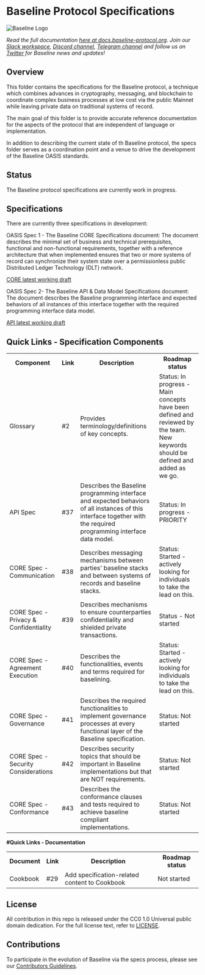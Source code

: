 # Baseline Protocol Specifications

![Baseline Logo](https://raw.githubusercontent.com/ethereum-oasis/baseline/master/docs/assets/baseline-logo/Web/examples/PNGs/horizontal/baselineHorizontal-Logo-FullColor.png)

*Read the full documentation [here at docs.baseline-protocol.org](https://docs.baseline-protocol.org/).*
*Join our [Slack workspace](https://communityinviter.com/apps/ethereum-baseline/join-us), [Discord channel](https://discord.com/invite/NE8AYD7), [Telegram channel](https://t.me/baselineprotocol) and follow us on [Twitter](https://twitter.com/baselineproto) for Baseline news and updates!* 

## Overview

This folder contains the specifications for the Baseline protocol, a technique which combines advances in cryptography, messaging, and blockchain to coordinate complex business processes at low cost via the public Mainnet while leaving private data on traditional systems of record.

The main goal of this folder is to provide accurate reference documentation for the aspects of the protocol that are independent of language or implementation. 

In addition to describing the current state of th Baseline protocol, the specs folder serves as a coordination point and a venue to drive the development of the Baseline OASIS standards. 

## Status

The Baseline protocol specifications are currently work in progress.

## Specifications

There are currently three specifications in development:

OASIS Spec 1 - The Baseline CORE Specifications document: The document describes the minimal set of business and technical prerequisites, functional and non-functional requirements, together with a reference architecture that when implemented ensures that two or more systems of record can synchronize their system state over a permissionless public Distributed Ledger Technology (DLT) network.

[CORE latest working draft](https://github.com/ethereum-oasis/baseline-standard/blob/main/core/baseline-core-v1.0-psd01.md)

OASIS Spec 2- The Baseline API & Data Model Specifications document: The document describes the Baseline programming interface and expected behaviors of all instances of this interface together with the required programming interface data model.

[API latest working draft](https://github.com/ethereum-oasis/baseline-standard/blob/main/api/baseline-api-v1.0-psd01.md)

## Quick Links - Specification Components

<table>
<tr>
    <th>Component</th>
    <th>Link</th>
    <th>Description</th>
    <th>Roadmap status</th>
  </tr>
<tr>
    <td>Glossary</td>
    <td>#2</td>
    <td>Provides terminology/definitions of key concepts.</td>
    <td>Status: In progress - Main concepts have been defined and reviewed by the team. New keywords should be defined and added as we go.</td>
  </tr>
<tr>
    <td>API Spec</td>
    <td>#37</td>
    <td>Describes the Baseline programming interface and expected behaviors of all instances of this interface together with the required programming interface data model.</td>
    <td>Status: In progress - PRIORITY </td>
  </tr>
<tr>
    <td>CORE Spec - Communication</td>
    <td>#38</td>
    <td>Describes messaging mechanisms between parties' baseline stacks and between systems of records and baseline stacks.</td>
    <td>Status: Started - actively looking for individuals to take the lead on this.</td>
  </tr>
<tr>
    <td>CORE Spec  - Privacy & Confidentiality</td>
    <td>#39</td>
    <td>Describes mechanisms to ensure counterparties confidentiality and shielded private transactions.</td>
    <td>Status - Not started</td>
  </tr>
<tr>
    <td>CORE Spec  - Agreement Execution</td>
    <td>#40</td>
    <td>Describes the functionalities, events and terms required for baselining.</td>
    <td>Status: Started - actively looking for individuals to take the lead on this.</td>
  </tr>
<tr>
    <td>CORE Spec  - Governance</td>
    <td>#41</td>
    <td>Describes the required functionalities to implement governance processes at every functional layer of the Baseline specification.</td>
    <td>Status: Not started </td>
  </tr>
<tr>
    <td>CORE Spec  - Security Considerations</td>
    <td>#42</td>
    <td>Describes security topics that should be important in Baseline implementations but that are NOT requirements. </td>
    <td>Status: Not started </td>
  </tr>
<tr>
    <td>CORE Spec  - Conformance</td>
    <td>#43</td>
    <td>Describes the conformance clauses and tests required to achieve baseline compliant implementations.</td>
    <td>Status: Not started </td>
  </tr>
</table>

**#Quick Links - Documentation**

<table>
<tr>
    <th>Document</th>
    <th>Link</th>
    <th>Description</th>
    <th>Roadmap status</th>
  </tr>
<tr>
    <td>Cookbook</td>
    <td>#29</td>
    <td>Add specification-related content to Cookbook</th>
    <td>Not started</td>
  </tr>
</table>


## License

All contribution in this repo is released under the CC0 1.0 Universal public domain dedication. For the full license text, refer to [LICENSE](https://github.com/ethereum-oasis/baseline/blob/master/LICENSE).

## Contributions

To participate in the evolution of Baseline via the specs process, please see our [Contributors Guidelines](https://docs.baseline-protocol.org/community/contributors).
